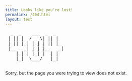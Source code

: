 ```yaml
---
title: Looks like you're lost!
permalink: /404.html
layout: test
---
```


<pre>
  _  _    ___  _  _
 | || |  / _ \| || |
 | || |_| | | | || |_
 |__   _| | | |__   _|
    | | | |_| |  | |
    |_|  \___/   |_|

</pre>
Sorry, but the page you were trying to view does not exist.